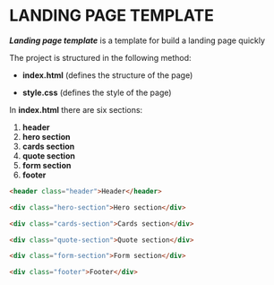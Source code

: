 # LANDING PAGE TEMPLATE

**_Landing page template_** is a template for build a landing page quickly

The project is structured in the following method:

- **index.html** (defines the structure of the page)

- **style.css** (defines the style of the page)

In **index.html** there are six sections:

1. **header**
2. **hero section**
3. **cards section**
4. **quote section**
5. **form section**
6. **footer**

```html 
<header class="header">Header</header>

<div class="hero-section">Hero section</div>

<div class="cards-section">Cards section</div>

<div class="quote-section">Quote section</div>

<div class="form-section">Form section</div>

<div class="footer">Footer</div>
```